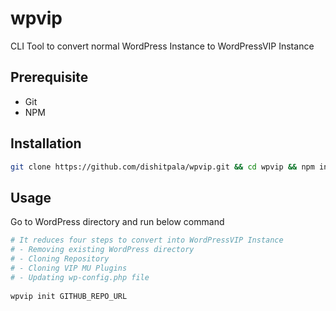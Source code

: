# wpvip
CLI Tool to convert normal WordPress Instance to WordPressVIP Instance

## Prerequisite

- Git
- NPM

## Installation

```bash
git clone https://github.com/dishitpala/wpvip.git && cd wpvip && npm install && npm install -g
```

## Usage

Go to WordPress directory and run below command

```bash
# It reduces four steps to convert into WordPressVIP Instance
# - Removing existing WordPress directory
# - Cloning Repository
# - Cloning VIP MU Plugins
# - Updating wp-config.php file
 
wpvip init GITHUB_REPO_URL
```
